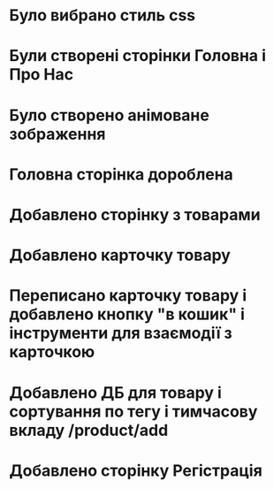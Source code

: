# Було вибрано стиль css
# Були створені сторінки Головна і Про Нас
# Було створено анімоване зображення 
# Головна сторінка дороблена
# Добавлено сторінку з товарами 
# Добавлено карточку товару  
# Переписано карточку товару і добавлено кнопку "в кошик" і інструменти для взаємодії з карточкою 
# Добавлено ДБ для товару і сортування по тегу і тимчасову вкладу /product/add
# Добавлено сторінку Регістрація
